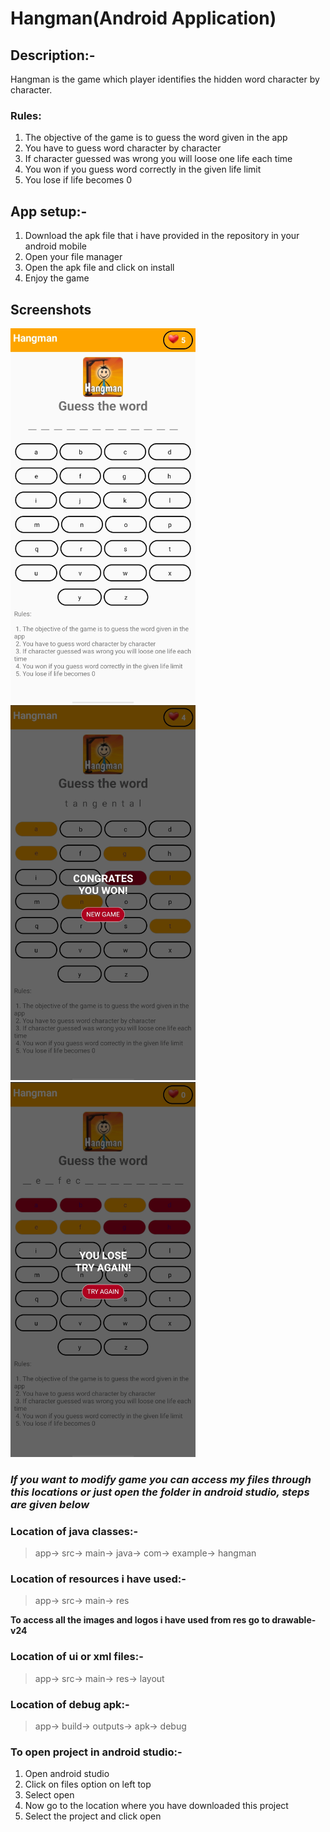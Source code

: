 # Hangman(Android Application) 

## Description:-
Hangman is the game which player identifies the hidden word character by character.

### Rules:
1. The objective of the game is to guess the word given in the app
2. You have to guess word character by character
3. If character guessed was wrong you will loose one life each time
4. You won if you guess word correctly in the given life limit
5. You lose if life becomes 0

## App setup:-
1. Download the apk file that i have provided in the repository in your android mobile
2. Open your file manager
3. Open the apk file and click on install 
4. Enjoy the game 

## Screenshots
<img src="./gameRunning.jpeg" height =600>
<img src="./gameWon.jpeg" height = 600>
<img src="./gameLose.jpeg" height = 600>


### *If you want to modify game you can access my files through this locations or just open the folder in android studio, steps are given below*
### Location of java classes:-
> app-> src-> main-> java-> com-> example-> hangman

### Location of resources i have used:-
> app-> src-> main-> res
 
**To access all the images and logos i have used from res go to drawable-v24**

### Location of ui or xml files:-
> app-> src-> main-> res-> layout

### Location of debug apk:- 
> app-> build-> outputs-> apk-> debug

### To open project in android studio:-

1. Open android studio
2. Click on files option on left top
3. Select open
4. Now go to the location where you have downloaded this project
5. Select the project and click open

	
